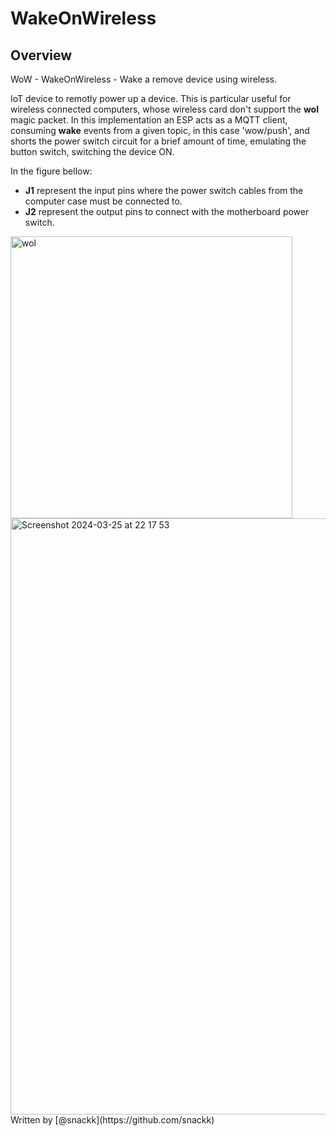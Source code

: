 # WakeOnWireless

## Overview

WoW - WakeOnWireless - Wake a remove device using wireless.

IoT device to remotly power up a device. This is particular useful for wireless connected computers, whose wireless card don't support the **wol** magic packet. 
In this implementation an ESP acts as a MQTT client, consuming **wake** events from a given topic, in this case 'wow/push', and shorts the power switch circuit for a brief amount of time, emulating the button switch, switching the device ON.

In the figure bellow:
- **J1** represent the input pins where the power switch cables from the computer case must be connected to.
- **J2** represent the output pins to connect with the motherboard power switch.

<img width="451" alt="wol" src="https://user-images.githubusercontent.com/9936714/73220573-a9346e80-4156-11ea-9cc3-16674fdf1ef2.png">

<img width="954" alt="Screenshot 2024-03-25 at 22 17 53" src="https://github.com/snackk/WakeOnWireless/assets/9936714/e2666c37-47e7-4006-8b00-f4744c9673b6">
  Written by [@snackk](https://github.com/snackk)

